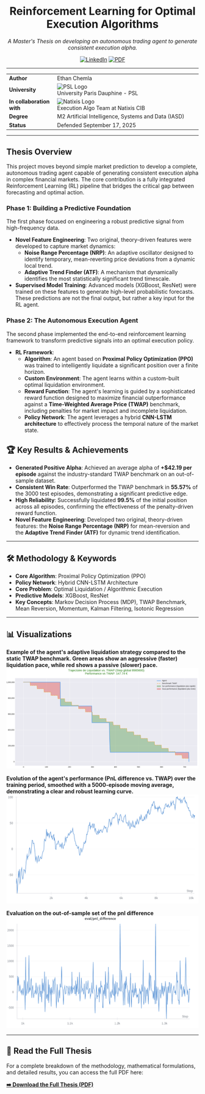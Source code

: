 <h1 align="center">Reinforcement Learning for Optimal Execution Algorithms</h1>

<p align="center">
  <em>A Master's Thesis on developing an autonomous trading agent to generate consistent execution alpha.</em>
</p>

<p align="center">
  <a href="https://www.linkedin.com/in/ethanchemla/"><img src="https://img.shields.io/badge/LinkedIn-0A66C2?style=for-the-badge&logo=linkedin&logoColor=white" alt="LinkedIn"/></a>
  <a href="RL_for_Optimal_Execution.pdf"><img src="https://img.shields.io/badge/Read_Full_Thesis_(PDF)-FF0000?style=for-the-badge&logo=adobeacrobatreader&logoColor=white" alt="PDF"/></a>
</p>

---

<table>
  <tr>
    <td width="25%"><strong>Author</strong></td>
    <td>Ethan Chemla</td>
  </tr>
  <tr>
    <td><strong>University</strong></td>
    <td><img src="https://upload.wikimedia.org/wikipedia/commons/4/44/LOGO-PSL-nov-2017.jpg" alt="PSL Logo" width="100"> <br> University Paris Dauphine - PSL</td>
  </tr>
  <tr>
    <td><strong>In collaboration with</strong></td>
    <td><img src="https://upload.wikimedia.org/wikipedia/commons/0/0e/Logo_natixis.gif" alt="Natixis Logo" width="120"> <br> Execution Algo Team at Natixis CIB</td>
  </tr>
  <tr>
    <td><strong>Degree</strong></td>
    <td>M2 Artificial Intelligence, Systems and Data (IASD)</td>
  </tr>
  <tr>
    <td><strong>Status</strong></td>
    <td>Defended September 17, 2025</td>
  </tr>
</table>

---

## Thesis Overview

This project moves beyond simple market prediction to develop a complete, autonomous trading agent capable of generating consistent execution alpha in complex financial markets. The core contribution is a fully integrated Reinforcement Learning (RL) pipeline that bridges the critical gap between forecasting and optimal action.

### Phase 1: Building a Predictive Foundation

The first phase focused on engineering a robust predictive signal from high-frequency data.

* **Novel Feature Engineering**: Two original, theory-driven features were developed to capture market dynamics:
    * **Noise Range Percentage (NRP)**: An adaptive oscillator designed to identify temporary, mean-reverting price deviations from a dynamic local trend.
    * **Adaptive Trend Finder (ATF)**: A mechanism that dynamically identifies the most statistically significant trend timescale.
* **Supervised Model Training**: Advanced models (XGBoost, ResNet) were trained on these features to generate high-level probabilistic forecasts. These predictions are not the final output, but rather a key input for the RL agent.

### Phase 2: The Autonomous Execution Agent

The second phase implemented the end-to-end reinforcement learning framework to transform predictive signals into an optimal execution policy.

* **RL Framework**:
    * **Algorithm**: An agent based on **Proximal Policy Optimization (PPO)** was trained to intelligently liquidate a significant position over a finite horizon.
    * **Custom Environment**: The agent learns within a custom-built optimal liquidation environment.
    * **Reward Function**: The agent's learning is guided by a sophisticated reward function designed to maximize financial outperformance against a **Time-Weighted Average Price (TWAP)** benchmark, including penalties for market impact and incomplete liquidation.
    * **Policy Network**: The agent leverages a hybrid **CNN-LSTM architecture** to effectively process the temporal nature of the market state.

## 🏆 Key Results & Achievements

- **Generated Positive Alpha**: Achieved an average alpha of **+$42.19 per episode** against the industry-standard TWAP benchmark on an out-of-sample dataset.
- **Consistent Win Rate**: Outperformed the TWAP benchmark in **55.57%** of the 3000 test episodes, demonstrating a significant predictive edge.
- **High Reliability**: Successfully liquidated **99.5%** of the initial position across all episodes, confirming the effectiveness of the penalty-driven reward function.
- **Novel Feature Engineering**: Developed two original, theory-driven features: the **Noise Range Percentage (NRP)** for mean-reversion and the **Adaptive Trend Finder (ATF)** for dynamic trend identification.

---

## 🛠️ Methodology & Keywords

- **Core Algorithm**: Proximal Policy Optimization (PPO)
- **Policy Network**: Hybrid CNN-LSTM Architecture
- **Core Problem**: Optimal Liquidation / Algorithmic Execution
- **Predictive Models**: XGBoost, ResNet
- **Key Concepts**: Markov Decision Process (MDP), TWAP Benchmark, Mean Reversion, Momentum, Kalman Filtering, Isotonic Regression

---

## 📊 Visualizations

**Example of the agent's adaptive liquidation strategy compared to the static TWAP benchmark. Green areas show an aggressive (faster) liquidation pace, while red shows a passive (slower) pace.**
![Agent Liquidation Trajectory](images/trajectory1.png)

**Evolution of the agent's performance (PnL difference vs. TWAP) over the training period, smoothed with a 5000-episode moving average, demonstrating a clear and robust learning curve.**
![Smoothed Learning Curve](images/mean1000.png)


**Evaluation on the out-of-sample set of the pnl difference**
![Smoothed Learning Curve](images/pnl.png)

---

## 📜 Read the Full Thesis

For a complete breakdown of the methodology, mathematical formulations, and detailed results, you can access the full PDF here:

**[➡️ Download the Full Thesis (PDF)](Masters_Thesis.pdf)**
